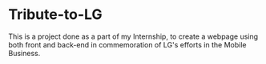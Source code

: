 # Tribute-to-LG
This is a project done as a part of my Internship, to create a webpage using both front and back-end in commemoration of LG's efforts in the Mobile Business.

